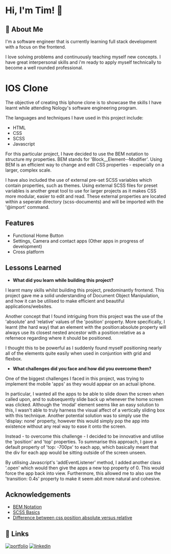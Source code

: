 
# Hi, I'm Tim! 👋


## 🚀 About Me
I'm a software engineer that is currently learning full stack development with a focus on the frontend. 

I love solving problems and continuously teaching myself new concepts. I have great interpersonal skills and i'm ready to apply myself technically to become a well rounded professional.


# IOS Clone

The objective of creating this Iphone clone is to showcase the skills I have learnt while attending Nology's software engineering program. 

The languages and techniques I have used in this project include:
- HTML
- CSS 
- SCSS
- Javascript

For this particular project, I have decided to use the BEM notation to structure my properties. BEM stands for 'Block__Element--Modifier'. Using BEM is an efficient way to change and edit CSS properties - especially on a larger, complex scale.


I have also included the use of external pre-set SCSS variables which contain properties, such as themes. Using external SCSS files for preset variables is another great tool to use for larger projects as it makes CSS more modular, easier to edit and read. These external properties are located within a seperate directory (scss-documents) and will be imported with the '@import' command.


## Features

- Functional Home Button
- Settings, Camera and contact apps (Other apps in progress of development)
- Cross platform


## Lessons Learned

- **What did you learn while building this project?**

I learnt many skills whilst building this project, predominantly frontend. This project gave me a solid understanding of Document Object Manipulation, and how it can be utilised to make efficient and beautiful applications/websites. 

Another concept that I found intriguing from this project was the use of the 'absolute' and 'relative' values of the 'position' property. More specifically, I learnt (the hard way) that an element with the position:absolute property will always use its closest nested ancestor with a position:relative as a refernece regarding where it should be positioned. 

I thought this to be powerful as I suddenly found myself positioning nearly all of the elements quite easily when used in conjuntion with grid and flexbox.

- **What challenges did you face and how did you overcome them?**

One of the biggest challenges I faced in this project, was trying to implement the mobile 'apps' as they would appear on an actual iphone. 

In particular, I wanted all the apps to be able to slide down the screen when called upon, and to subsequently slide back up whenever the home screen was clicked. Although the 'modal' element seems like an easy solution to this, I wasn't able to truly harness the visual affect of a vertically sliding box with this technique. Another potential solution was to simply use the 'display: none' property, however this would simply pop the app into existence without any real way to ease it onto the screen.

Instead - to overcome this challenge - I decided to be innovative and utilise the 'position' and 'top' properties. To summarise this approach, I gave a default property of 'top: -700px' to each app, which basically meant that the div for each app would be sitting outside of the screen unseen. 

By utilising Javascript's 'addEventListener' method, I added another class '.open' which would then give the apps a new top property of 0. This would force the app back into view. Furthermore, this allowed me to also use the 'transition: 0.4s' property to make it seem abit more natural and cohesive.


## Acknowledgements

 - [BEM Notation](https://getbem.com/introduction/)
 - [SCSS Basics](https://sass-lang.com/guide)
 - [Difference between css position absolute versus relative](https://leannezhang.medium.com/difference-between-css-position-absolute-versus-relative-35f064384c6)


## 🔗 Links
[![portfolio](https://img.shields.io/badge/my_portfolio-000?style=for-the-badge&logo=ko-fi&logoColor=white)](https://github.com/Tim-Mclennan/My-Portfolio)
[![linkedin](https://img.shields.io/badge/linkedin-0A66C2?style=for-the-badge&logo=linkedin&logoColor=white)](https://www.linkedin.com/in/tim-mclennan-0563341aa/)

